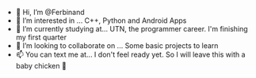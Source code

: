 - 👋 Hi, I’m @Ferbinand
- 👀 I’m interested in ... C++, Python and Android Apps 
- 🌱 I’m currently studying at... UTN, the programmer career. I'm finishing my first quarter
- 💞️ I’m looking to collaborate on ... Some basic projects to learn 
- 📫 You can text me at... I don't feel ready yet. So I will leave this with a baby chicken 🐤

<!---
Ferbinand/Ferbinand is a ✨ special ✨ repository because its `README.md` (this file) appears on your GitHub profile.
You can click the Preview link to take a look at your changes.
--->
